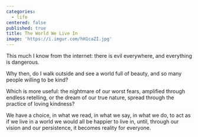 ```yaml
---
categories:
  - life
centered: false
published: true
title: The World We Live In
image: 'https://i.imgur.com/hH1caZI.jpg'
---
```

This much I know
from the internet:
there is evil everywhere,
and everything is dangerous.

Why then,
do I walk outside
and see a world 
full of beauty,
and so many people 
willing to be kind?

Which is more useful:
the nightmare of our worst fears,
amplified through endless retelling,
or the dream of our true nature,
spread through the practice
of loving kindness?

We have a choice,
in what we read,
in what we say, 
in what we do,
to act as if
we live in a world
we would all be happier 
to live in,
until, through our vision
and our persistence,
it becomes reality
for everyone.



